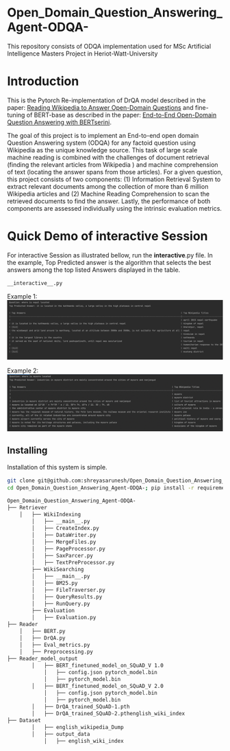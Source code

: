# Open_Domain_Question_Answering_Agent-ODQA-
This repository consists of ODQA implementation used for MSc Artificial Intelligence Masters Project in Heriot-Watt-University 

# Introduction

This is the Pytorch Re-implementation of DrQA model described in the paper: [Reading Wikipedia to Answer Open-Domain Questions](https://arxiv.org/abs/1704.00051) 
and fine-tuning of BERT-base as described in the paper: [End-to-End Open-Domain Question Answering with BERTserini](https://arxiv.org/abs/1902.01718).

The goal of this project is to implement an End-to-end open domain Question Answering system (ODQA) for any factoid question using Wikipedia as the unique knowledge source. 
This task of large scale machine reading is combined with the challenges of document retrieval (finding the relevant articles from Wikipedia )
and machine comprehension of text (locating the answer spans from those articles). For a given question, this project consists of two
components: (1) Information Retrieval System to extract relevant documents among the collection of more than 6 million Wikipedia articles and (2) Machine Reading Comprehension
to scan the retrieved documents to find the answer. Lastly, the performance of both components are assessed individually using the intrinsic evaluation metrics.


# Quick Demo of interactive Session

For interactive Session as illustrated bellow, run the __interactive__.py file. In the example, Top Predicted answer is
the algorithm that selects the best answers among the top listed Answers displayed in the table. 

```bash
__interactive__.py
```
Example 1:
![Interactive Sesion-1](Images/interactive.png)

Example 2:
![Interactive Sesion-2](Images/interactive2.png)


## Installing

Installation of this system is simple. 

```bash
git clone git@github.com:shreyasarunesh/Open_Domain_Question_Answering_Agent-ODQA-.git
cd Open_Domain_Question_Answering_Agent-ODQA-; pip install -r requirements.txt; 
```

```
Open_Domain_Question_Answering_Agent-ODQA-
├── Retriever
    │   ├── WikiIndexing
        │   ├── __main__.py
        │   ├── CreateIndex.py
        │   ├── DataWriter.py
        │   ├── MergeFiles.py
        │   ├── PageProcessor.py
        │   ├── SaxParcer.py
        │   ├── TextPreProcessor.py           
        ├── WikiSearching
        │   ├── __main__.py
        │   ├── BM25.py
        │   ├── FileTraverser.py 
        │   ├── QueryResults.py 
        │   ├── RunQuery.py      
        ├── Evaluation
        │   ├── Evaluation.py
├── Reader
    │   ├── BERT.py
    │   ├── DrQA.py
    │   ├── Eval_metrics.py
    │   ├── Preprocessing.py
├── Reader_model_output
        │   ├── BERT_finetuned_model_on_SQuAD_V 1.0
            │   ├── config.json pytorch_model.bin
            │   ├── pytorch_model.bin
        │   ├── BERT_finetuned_model_on_SQuAD_V 2.0
            │   ├── config.json pytorch_model.bin
            │   ├── pytorch_model.bin
        │   ├── DrQA_trained_SQuAD-1.pth
        │   ├── DrQA_trained_SQuAD-2.pthenglish_wiki_index
├── Dataset
        │   ├── english_wikipedia_Dump
        │   ├── output_data
            │   ├── english_wiki_index

        
```